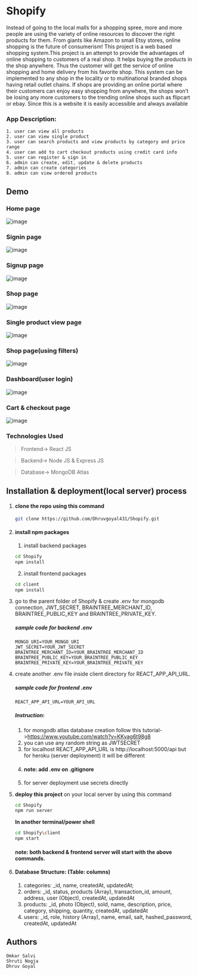 # Shopify

Instead of going to the local malls for a shopping spree, more and more people are using the variety of online resources to discover the right products for them. From giants like Amazon to small Etsy stores, online shopping is the future of consumerism!
This project is a web based shopping system.This project is an attempt to provide the advantages of online shopping to customers of a real shop. It helps buying the products in the shop anywhere. Thus the customer will get the service of online shopping and home delivery from his favorite shop. This system can be implemented to any shop in the locality or to multinational branded shops having retail outlet chains. If shops are providing an online portal where their customers can enjoy
easy shopping from anywhere, the shops won’t be losing any more customers to the trending online shops such as flipcart or ebay. Since this is a website it is easily accessible and always available
### App Description:
    1. user can view all products
    2. user can view single product
    3. user can search products and view products by category and price range
    4. user can add to cart checkout products using credit card info
    5. user can register & sign in
    6. admin can create, edit, update & delete products
    7. admin can create categories
    8. admin can view ordered products

## Demo
### Home page
![image](https://user-images.githubusercontent.com/97663545/204956116-a61dbfac-dba9-4fb5-905c-01c3a662c48e.png)
### Signin page
![image](https://user-images.githubusercontent.com/97663545/204901126-33a0e4cb-72ad-4ca6-9772-4d117d362f3e.png)
### Signup page
![image](https://user-images.githubusercontent.com/97663545/204901152-6665d796-d65f-4b16-9336-e5d523684a81.png)
### Shop page
![image](https://user-images.githubusercontent.com/97663545/204900938-cecf57ba-8dc9-4c6f-8e11-377fbeeeaec8.png)
### Single product view page
![image](https://user-images.githubusercontent.com/97663545/204955858-82911bba-44c6-40e7-9dac-515f82f81c60.png)
### Shop page(using filters)
![image](https://user-images.githubusercontent.com/97663545/204901272-cf50f3f4-a374-4c11-b4b9-1380de1a5574.png)
### Dashboard(user login)
![image](https://user-images.githubusercontent.com/97663545/204901335-281eefde-13ce-4081-8fd6-c6d3069ba7ad.png)
### Cart & checkout page
![image](https://user-images.githubusercontent.com/97663545/204901443-bb6b5ca3-6ed1-4f34-b288-6818f55a78ce.png)

### Technologies Used

> Frontend-> React JS

> Backend-> Node JS & Express JS

> Database-> MongoDB Atlas

## Installation & deployment(local server) process
1. #### clone the repo using this command
    ```bash
    git clone https://github.com/Dhruvgoyal431/Shopify.git
    ```
2. #### install npm packages
    1. install backend packages
    ```bash
    cd Shopify
    npm install
    ```
    2. install frontend packages
    ```bash
    cd client
    npm install
    ```
3. go to the parent folder of Shopify & create .env for mongodb connection, JWT_SECRET, BRAINTREE_MERCHANT_ID, BRAINTREE_PUBLIC_KEY and BRAINTREE_PRIVATE_KEY.

    ##### sample code for backend .env
    ```env
    MONGO_URI=YOUR_MONGO_URI
    JWT_SECRET=YOUR_JWT_SECRET
    BRAINTREE_MERCHANT_ID=YOUR_BRAINTREE_MERCHANT_ID
    BRAINTREE_PUBLIC_KEY=YOUR_BRAINTREE_PUBLIC_KEY
    BRAINTREE_PRIVATE_KEY=YOUR_BRAINTREE_PRIVATE_KEY
    ```
4.  create another .env file inside client directory for REACT_APP_API_URL.
    
    ##### sample code for frontend .env
    ```env
    REACT_APP_API_URL=YOUR_API_URL
    ```
    ##### Instruction:
    1. for mongodb atlas database creation follow this tutorial->https://www.youtube.com/watch?v=KKyag6t98g8
    2. you can use any random string as JWTSECRET
    3. for localhost REACT_APP_API_URL is http://localhost:5000/api
       but for heroku (server deployment) it will be different
    4. #### note: add .env on .gitignore
    5. for server deployment use secrets directly

5. <b>deploy this project</b> on your local server by using this command
    ```bash
    cd Shopify
    npm run server
    ```
    <b>In another terminal/power shell</b>
    ```bash
    cd Shopify\client
    npm start
    ```
    #### note: both backend & frontend server will start with the above commands.

6. #### Database Structure: (Table: columns)
    1. categories: _id, name, createdAt, updatedAt;
    2. orders:  _id, status, products (Array), transaction_id, amount, address, user (Object), createdAt, updatedAt
    3. products: _id, photo (Object), sold, name, description, price, category, shipping, quantity, createdAt, updatedAt
    4. users: _id, role, history (Array), name, email, salt, hashed_password, createdAt, updatedAt

## Authors
    Omkar Salvi
    Shruti Nogja
    Dhruv Goyal
